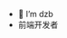 - 👋 I’m dzb
- 前端开发者

<!---
ColorWhiteDeveloper/ColorWhiteDeveloper is a ✨ special ✨ repository because its `README.md` (this file) appears on your GitHub profile.
You can click the Preview link to take a look at your changes.
--->
